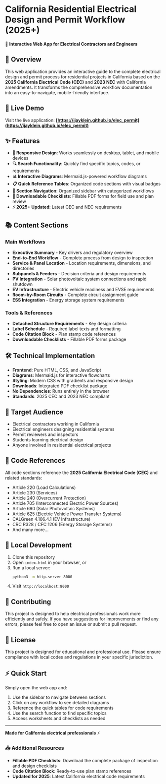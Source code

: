 # California Residential Electrical Design and Permit Workflow (2025+)

🔌 **Interactive Web App for Electrical Contractors and Engineers**

## 🌟 Overview

This web application provides an interactive guide to the complete electrical design and permit process for residential projects in California based on the **2025 California Electrical Code (CEC)** and **2023 NEC** with California amendments. It transforms the comprehensive workflow documentation into an easy-to-navigate, mobile-friendly interface.

## 🚀 Live Demo

Visit the live application: **[https://ijayklein.github.io/elec_permit](https://ijayklein.github.io/elec_permit)**

## ✨ Features

- **📱 Responsive Design**: Works seamlessly on desktop, tablet, and mobile devices
- **🔍 Search Functionality**: Quickly find specific topics, codes, or requirements
- **📊 Interactive Diagrams**: Mermaid.js-powered workflow diagrams
- **📋 Quick Reference Tables**: Organized code sections with visual badges
- **🎯 Section Navigation**: Organized sidebar with categorized workflows
- **📝 Downloadable Checklists**: Fillable PDF forms for field use and plan review
- **⚡ 2025+ Updated**: Latest CEC and NEC requirements

## 📚 Content Sections

### Main Workflows
- **Executive Summary** - Key drivers and regulatory overview
- **End-to-End Workflow** - Complete process from design to inspection
- **Service & Panel Location** - Location requirements, dimensions, and directories
- **Subpanels & Feeders** - Decision criteria and design requirements
- **PV Integration** - Solar photovoltaic system connections and rapid shutdown
- **EV Infrastructure** - Electric vehicle readiness and EVSE requirements
- **Room-by-Room Circuits** - Complete circuit assignment guide
- **ESS Integration** - Energy storage system requirements

### Tools & References
- **Detached Structure Requirements** - Key design criteria
- **Label Schedule** - Required label texts and formatting
- **Code Citation Block** - Plan stamp code references
- **Downloadable Checklists** - Fillable PDF forms package

## 🛠️ Technical Implementation

- **Frontend**: Pure HTML, CSS, and JavaScript
- **Diagrams**: Mermaid.js for interactive flowcharts
- **Styling**: Modern CSS with gradients and responsive design
- **Downloads**: Integrated PDF checklist package
- **No Dependencies**: Runs entirely in the browser
- **Standards**: 2025 CEC and 2023 NEC compliant

## 🎯 Target Audience

- Electrical contractors working in California
- Electrical engineers designing residential systems
- Permit reviewers and inspectors
- Students learning electrical design
- Anyone involved in residential electrical projects

## 📖 Code References

All code sections reference the **2025 California Electrical Code (CEC)** and related standards:
- Article 220 (Load Calculations)
- Article 230 (Services)
- Article 240 (Overcurrent Protection)
- Article 705 (Interconnected Electric Power Sources)
- Article 690 (Solar Photovoltaic Systems)
- Article 625 (Electric Vehicle Power Transfer Systems)
- CALGreen 4.106.4.1 (EV Infrastructure)
- CRC R328 / CFC 1206 (Energy Storage Systems)
- And many more...

## 🚀 Local Development

1. Clone this repository
2. Open `index.html` in your browser, or
3. Run a local server:
   ```bash
   python3 -m http.server 8000
   ```
4. Visit `http://localhost:8000`

## 🤝 Contributing

This project is designed to help electrical professionals work more efficiently and safely. If you have suggestions for improvements or find any errors, please feel free to open an issue or submit a pull request.

## 📄 License

This project is designed for educational and professional use. Please ensure compliance with local codes and regulations in your specific jurisdiction.

## ⚡ Quick Start

Simply open the web app and:
1. Use the sidebar to navigate between sections
2. Click on any workflow to see detailed diagrams
3. Reference the quick tables for code requirements
4. Use the search function to find specific topics
5. Access worksheets and checklists as needed

---

**Made for California electrical professionals** ⚡

### 📥 Additional Resources

- **Fillable PDF Checklists**: Download the complete package of inspection and design checklists
- **Code Citation Block**: Ready-to-use plan stamp references
- **Updated for 2025**: Latest California electrical code requirements

